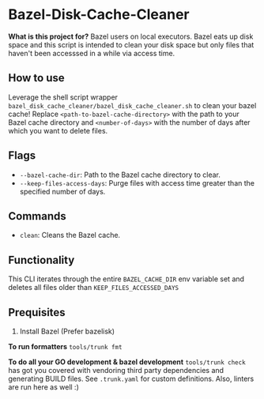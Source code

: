 # Bazel-Disk-Cache-Cleaner

**What is this project for?**
Bazel users on local executors. Bazel eats up disk space and this script is intended to clean your disk space but only files that haven't been accesssed in a while via access time.

## How to use

Leverage the shell script wrapper `bazel_disk_cache_cleaner/bazel_disk_cache_cleaner.sh` to clean your bazel cache!
Replace `<path-to-bazel-cache-directory>` with the path to your Bazel cache directory and `<number-of-days>` with the number of days after which you want to delete files. 

## Flags

- `--bazel-cache-dir`: Path to the Bazel cache directory to clear.
- `--keep-files-access-days`: Purge files with access time greater than the specified number of days.

## Commands

- `clean`: Cleans the Bazel cache.

## Functionality

This CLI iterates through the entire `BAZEL_CACHE_DIR` env variable set and deletes all files older than `KEEP_FILES_ACCESSED_DAYS`

## Prequisites

1. Install Bazel (Prefer bazelisk)

**To run formatters**
`tools/trunk fmt`

**To do all your GO development & bazel development**
`tools/trunk check` has got you covered with vendoring third party dependencies and generating BUILD files. See `.trunk.yaml` for custom definitions. Also, linters are run here as well :)
